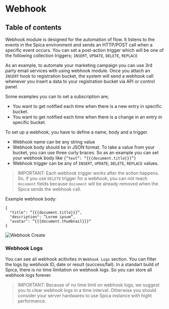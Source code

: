 # Webhook

## Table of contents

Webhook module is designed for the automation of flow. It listens to the events in the Spica environment and sends an HTTP/POST call when a specific event occurs. You can set a post-action trigger which will be one of the following collection triggers; `INSERT`, `UPDATE`, `DELETE`, `REPLACE`

As an example, to automate your marketing campaign you can use 3rd party email services with using webhook module. Once you attach an `INSERT` hook to registration bucket, the system will send a webhook call whenever you insert a data to your registration bucket via API or control panel.

Some examples you can to set a subscription are;

- You want to get notified each time when there is a new entry in specific bucket.
- You want to get notified each time when there is a change in an entry in specific bucket.

To set up a webhook, you have to define a name, body and a trigger.

- Webhook name can be any string value
- Webhook body should be in JSON format. To take a value from your bucket, you can use three curly braces. So as an example you can set your webhook body like `{“text”: “{{{document.title}}}“}`
- Webhook trigger can be any of `INSERT`, `UPDATE`, `DELETE`, `REPLACE` values.

> IMPORTANT: Each webhook trigger works after the action happens. So, if you use `DELETE` trigger for a webhook, you can not reach `document` fields because `document` will be already removed when the Spica sends the webhook call.

Example webhook body:

```
{
  "title": “{{{document.title}}}“,
  "description": “Lorem ipsum“,
  "avatar": “{{{document.thumbnail}}}“
}
```

![Webhook Create](assets/images/docs/function/webhooks.png)

### Webhook Logs

You can see all webhook acitivites in `Webhook Logs` section. You can filter the logs by webhook ID, date or result (success/fail). In a standart build of Spica, there is no time limitation on webhook logs. So you can store all webhook logs forever.

> IMPORTANT: Because of no time limit on webhook logs, we suggest you to clear webhook logs in a time interval. Otherwise you should consider your server hardwares to use Spica instance with hight performance.
